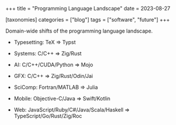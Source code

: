 +++
title = "Programming Language Landscape"
date = 2023-08-27

[taxonomies]
categories = ["blog"]
tags = ["software", "future"]
+++

Domain-wide shifts of the programming language landscape.

<!-- more -->

- Typesetting: TeX => Typst

- Systems: C/C++ => Zig/Rust

- AI: C/C++/CUDA/Python => Mojo

- GFX: C/C++ => Zig/Rust/Odin/Jai

- SciComp: Fortran/MATLAB => Julia

- Mobile: Objective-C/Java => Swift/Kotlin

- Web: JavaScript/Ruby/C#/Java/Scala/Haskell => TypeScript/Go/Rust/Zig/Roc
